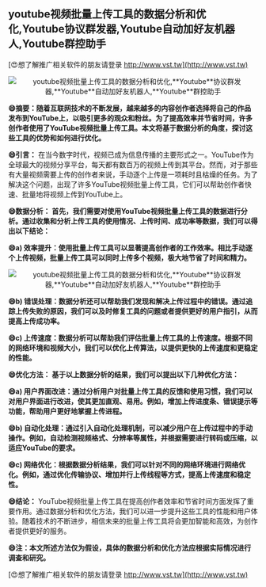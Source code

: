 ## **youtube视频批量上传工具的数据分析和优化,**Youtube**协议群发器,**Youtube**自动加好友机器人,**Youtube**群控助手**

[😍想了解推广相关软件的朋友请登录 http://www.vst.tw](http://www.vst.tw)

 <center><img src="https://vst.tw/MP4/tuiguang/png/1.png" alt="youtube视频批量上传工具的数据分析和优化,**Youtube**协议群发器,**Youtube**自动加好友机器人,**Youtube**群控助手"></center>

**😄摘要：随着互联网技术的不断发展，越来越多的内容创作者选择将自己的作品发布到YouTube上，以吸引更多的观众和粉丝。为了提高效率并节省时间，许多创作者使用了YouTube视频批量上传工具。本文将基于数据分析的角度，探讨这些工具的优势和如何进行优化。**

**😄引言：**
在当今数字时代，视频已成为信息传播的主要形式之一。YouTube作为全球最大的视频分享平台，每天都有数百万的视频上传到其平台。然而，对于那些有大量视频需要上传的创作者来说，手动逐个上传是一项耗时且枯燥的任务。为了解决这个问题，出现了许多YouTube视频批量上传工具，它们可以帮助创作者快速、批量地将视频上传到YouTube上。

**😄数据分析： 首先，我们需要对使用YouTube视频批量上传工具的数据进行分析。通过收集和分析上传工具的使用情况、上传时间、成功率等数据，我们可以得出以下结论：**

**😄a) 效率提升：使用批量上传工具可以显著提高创作者的工作效率。相比手动逐个上传视频，批量上传工具可以同时上传多个视频，极大地节省了时间和精力。**

 <center><img src="https://vst.tw/MP4/tuiguang/png/5.png" alt="youtube视频批量上传工具的数据分析和优化,**Youtube**协议群发器,**Youtube**自动加好友机器人,**Youtube**群控助手"></center>

**😄b) 错误处理：数据分析还可以帮助我们发现和解决上传过程中的错误。通过追踪上传失败的原因，我们可以及时修复工具的问题或者提供更好的用户指引，从而提高上传成功率。**

**😄c) 上传速度：数据分析可以帮助我们评估批量上传工具的上传速度。根据不同的网络环境和视频大小，我们可以优化上传算法，以提供更快的上传速度和更稳定的性能。**

**😄优化方法： 基于以上数据分析的结果，我们可以提出以下几种优化方法：**

**😄a) 用户界面改进：通过分析用户对批量上传工具的反馈和使用习惯，我们可以对用户界面进行改进，使其更加直观、易用。例如，增加上传进度条、错误提示等功能，帮助用户更好地掌握上传进程。**

**😄b) 自动化处理：通过引入自动化处理机制，可以减少用户在上传过程中的手动操作。例如，自动检测视频格式、分辨率等属性，并根据需要进行转码或压缩，以适应YouTube的要求。**

**😄c) 网络优化：根据数据分析结果，我们可以针对不同的网络环境进行网络优化。例如，通过优化传输协议、增加并行上传线程等方式，提高上传速度和稳定性。**

**😄结论：**
YouTube视频批量上传工具在提高创作者效率和节省时间方面发挥了重要作用。通过数据分析和优化方法，我们可以进一步提升这些工具的性能和用户体验。随着技术的不断进步，相信未来的批量上传工具将会更加智能和高效，为创作者提供更好的服务。

**😄注：本文所述方法仅为假设，具体的数据分析和优化方法应根据实际情况进行调查和研究。**

[😍想了解推广相关软件的朋友请登录 http://www.vst.tw](http://www.vst.tw)



